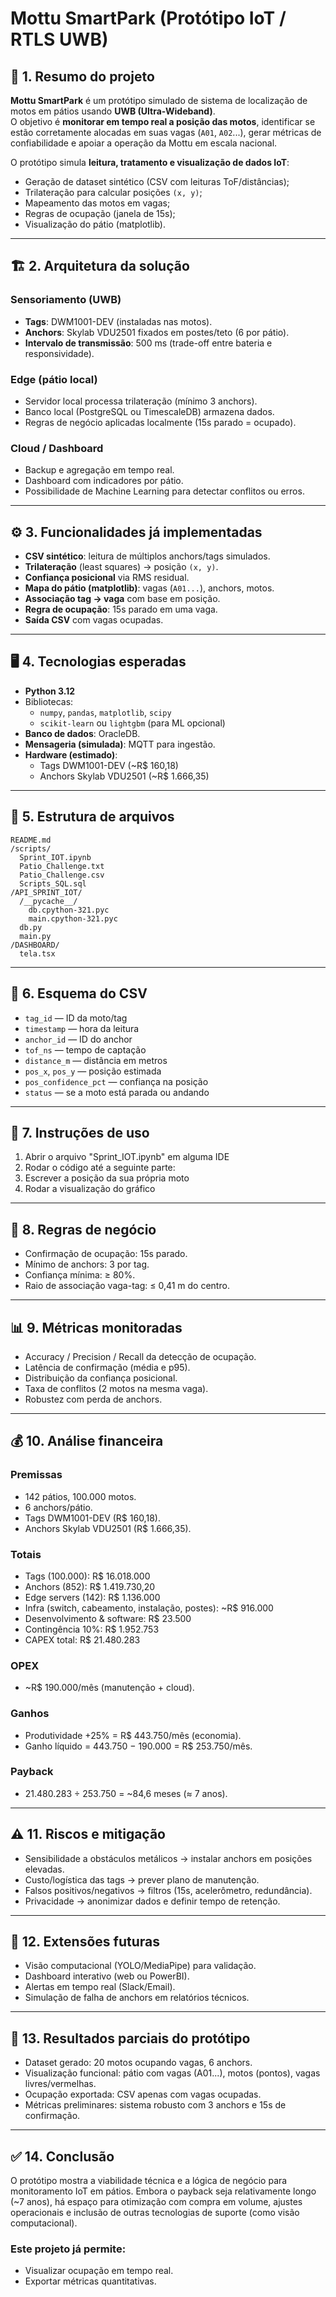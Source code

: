 # Mottu SmartPark (Protótipo IoT / RTLS UWB)

## 📌 1. Resumo do projeto
**Mottu SmartPark** é um protótipo simulado de sistema de localização de motos em pátios usando **UWB (Ultra-Wideband)**.  
O objetivo é **monitorar em tempo real a posição das motos**, identificar se estão corretamente alocadas em suas vagas (`A01`, `A02`...), gerar métricas de confiabilidade e apoiar a operação da Mottu em escala nacional.  

O protótipo simula **leitura, tratamento e visualização de dados IoT**:  
- Geração de dataset sintético (CSV com leituras ToF/distâncias);  
- Trilateração para calcular posições `(x, y)`;  
- Mapeamento das motos em vagas;  
- Regras de ocupação (janela de 15s);  
- Visualização do pátio (matplotlib). 

---

## 🏗️ 2. Arquitetura da solução

### Sensoriamento (UWB)
- **Tags**: DWM1001-DEV (instaladas nas motos).  
- **Anchors**: Skylab VDU2501 fixados em postes/teto (6 por pátio).  
- **Intervalo de transmissão**: 500 ms (trade-off entre bateria e responsividade).  

### Edge (pátio local)
- Servidor local processa trilateração (mínimo 3 anchors).  
- Banco local (PostgreSQL ou TimescaleDB) armazena dados.  
- Regras de negócio aplicadas localmente (15s parado = ocupado).  

### Cloud / Dashboard
- Backup e agregação em tempo real.  
- Dashboard com indicadores por pátio.  
- Possibilidade de Machine Learning para detectar conflitos ou erros.  

---

## ⚙️ 3. Funcionalidades já implementadas
- **CSV sintético**: leitura de múltiplos anchors/tags simulados.  
- **Trilateração** (least squares) → posição `(x, y)`.  
- **Confiança posicional** via RMS residual.  
- **Mapa do pátio (matplotlib)**: vagas (`A01...`), anchors, motos.  
- **Associação tag → vaga** com base em posição.  
- **Regra de ocupação**: 15s parado em uma vaga.  
- **Saída CSV** com vagas ocupadas.  

---

## 🖥️ 4. Tecnologias esperadas
- **Python 3.12**  
- Bibliotecas:  
  - `numpy`, `pandas`, `matplotlib`, `scipy`  
  - `scikit-learn` ou `lightgbm` (para ML opcional)  
- **Banco de dados**: OracleDB.  
- **Mensageria (simulada)**: MQTT para ingestão.  
- **Hardware (estimado)**:  
  - Tags DWM1001-DEV (~R$ 160,18)  
  - Anchors Skylab VDU2501 (~R$ 1.666,35)  

---

## 📂 5. Estrutura de arquivos

```
README.md
/scripts/
  Sprint_IOT.ipynb
  Patio_Challenge.txt
  Patio_Challenge.csv
  Scripts_SQL.sql
/API_SPRINT_IOT/
  /__pycache__/
    db.cpython-321.pyc
    main.cpython-321.pyc
  db.py
  main.py
/DASHBOARD/
  tela.tsx
```

---

## 📑 6. Esquema do CSV
- `tag_id` — ID da moto/tag  
- `timestamp` — hora da leitura  
- `anchor_id` — ID do anchor
- `tof_ns` — tempo de captação
- `distance_m` — distância em metros  
- `pos_x`, `pos_y` — posição estimada   
- `pos_confidence_pct` — confiança na posição
- `status` — se a moto está parada ou andando

---

## 🚀 7. Instruções de uso

1. Abrir o arquivo "Sprint_IOT.ipynb" em alguma IDE
2. Rodar o código até a seguinte parte:
3. Escrever a posição da sua própria moto
4. Rodar a visualização do gráfico

---

## 📏 8. Regras de negócio

- Confirmação de ocupação: 15s parado.
- Mínimo de anchors: 3 por tag.
- Confiança mínima: ≥ 80%.
- Raio de associação vaga-tag: ≤ 0,41 m do centro.

---

## 📊 9. Métricas monitoradas

- Accuracy / Precision / Recall da detecção de ocupação.
- Latência de confirmação (média e p95).
- Distribuição da confiança posicional.
- Taxa de conflitos (2 motos na mesma vaga).
- Robustez com perda de anchors.

---

## 💰 10. Análise financeira
### Premissas

- 142 pátios, 100.000 motos.
- 6 anchors/pátio.
- Tags DWM1001-DEV (R$ 160,18).
- Anchors Skylab VDU2501 (R$ 1.666,35).
  
### Totais

- Tags (100.000): R$ 16.018.000
- Anchors (852): R$ 1.419.730,20
- Edge servers (142): R$ 1.136.000
- Infra (switch, cabeamento, instalação, postes): ~R$ 916.000
- Desenvolvimento & software: R$ 23.500
- Contingência 10%: R$ 1.952.753
- CAPEX total: R$ 21.480.283

### OPEX

- ~R$ 190.000/mês (manutenção + cloud).

### Ganhos

- Produtividade +25% = R$ 443.750/mês (economia).
- Ganho líquido = 443.750 − 190.000 = R$ 253.750/mês.

### Payback

- 21.480.283 ÷ 253.750 = ~84,6 meses (≈ 7 anos).

---

## ⚠️ 11. Riscos e mitigação

- Sensibilidade a obstáculos metálicos → instalar anchors em posições elevadas.
- Custo/logística das tags → prever plano de manutenção.
- Falsos positivos/negativos → filtros (15s, acelerômetro, redundância).
- Privacidade → anonimizar dados e definir tempo de retenção.

---

## 🔮 12. Extensões futuras

- Visão computacional (YOLO/MediaPipe) para validação.
- Dashboard interativo (web ou PowerBI).
- Alertas em tempo real (Slack/Email).
- Simulação de falha de anchors em relatórios técnicos.

---

## 📌 13. Resultados parciais do protótipo

- Dataset gerado: 20 motos ocupando vagas, 6 anchors.
- Visualização funcional: pátio com vagas (A01...), motos (pontos), vagas livres/vermelhas.
- Ocupação exportada: CSV apenas com vagas ocupadas.
- Métricas preliminares: sistema robusto com 3 anchors e 15s de confirmação.

---

## ✅ 14. Conclusão

O protótipo mostra a viabilidade técnica e a lógica de negócio para monitoramento IoT em pátios.
Embora o payback seja relativamente longo (~7 anos), há espaço para otimização com compra em volume, ajustes operacionais e inclusão de outras tecnologias de suporte (como visão computacional).

### Este projeto já permite:

- Visualizar ocupação em tempo real.
- Exportar métricas quantitativas.
